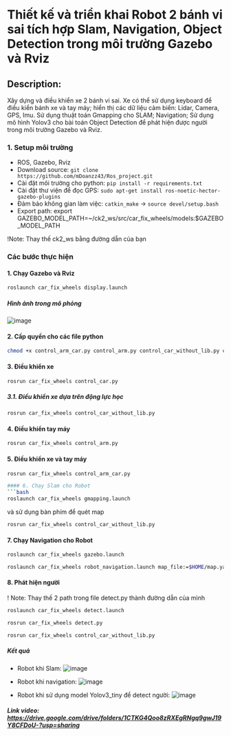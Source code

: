 # Thiết kế và triển khai Robot 2 bánh vi sai tích hợp Slam, Navigation, Object Detection trong môi trường Gazebo và Rviz
## Description:
Xây dựng và điều khiển xe 2 bánh vi sai. Xe có thể sử dụng keyboard để điều kiển bánh xe và tay máy; hiển thị các dữ liệu cảm biến: Lidar, Camera, GPS, Imu. Sử dụng thuật toán Gmapping cho SLAM; Navigation; Sử dụng mô hình Yolov3 cho bài toán Object Detection để phát hiện được người trong môi trường Gazebo và Rviz.
### 1. Setup môi trường
- ROS, Gazebo, Rviz
- Download source:
```git clone https://github.com/mDoanzz43/Ros_project.git```
- Cài đặt môi trường cho python:
```pip install -r requirements.txt```
- Cài đặt thư viện để đọc GPS:
```sudo apt-get install ros-noetic-hector-gazebo-plugins```
- Đảm bảo không gian làm việc:
```catkin_make``` -> ```source devel/setup.bash```
- Export path: export GAZEBO_MODEL_PATH=~/ck2_ws/src/car_fix_wheels/models:$GAZEBO_MODEL_PATH
  
!Note: Thay thế ck2_ws bằng đường dẫn của bạn
### Các bước thực hiện
#### 1. Chạy Gazebo và Rviz
``` bash 
roslaunch car_fix_wheels display.launch
```

##### Hình ảnh trong mô phỏng
![image](https://github.com/user-attachments/assets/cafd41bc-ec39-40a1-b222-8e21ccae0555)
#### 2. Cấp quyền cho các file python
```bash
chmod +x control_arm_car.py control_arm.py control_car_without_lib.py control_car.py detect.py
```
#### 3. Điều khiển xe
```bash 
rosrun car_fix_wheels control_car.py
``` 
##### 3.1. Điều khiển xe dựa trên động lực học
```bash 
rosrun car_fix_wheels control_car_without_lib.py
```
#### 4. Điều khiển tay máy
```bash 
rosrun car_fix_wheels control_arm.py
```
#### 5. Điều khiển xe và tay máy 
```bash 
rosrun car_fix_wheels control_arm_car.py

#### 6. Chạy Slam cho Robot 
```bash
roslaunch car_fix_wheels gmapping.launch
```
và sử dụng bàn phím để quét map
```bash
rosrun car_fix_wheels control_car_without_lib.py
```
#### 7. Chạy Navigation cho Robot
```bash
roslaunch car_fix_wheels gazebo.launch
```
```bash
roslaunch car_fix_wheels robot_navigation.launch map_file:=$HOME/map.yaml
```
#### 8. Phát hiện người 
! Note: Thay thế 2 path trong file detect.py thành đường dẫn của mình
```bash
roslaunch car_fix_wheels detect.launch
```
```bash 
rosrun car_fix_wheels detect.py
```
```bash
rosrun car_fix_wheels control_car_without_lib.py
```
##### Kết quả
- Robot khi Slam:
  ![image](https://github.com/user-attachments/assets/e27b7a09-62f4-4d05-ba21-1ba754fe08a6)

- Robot khi navigation:
  ![image](https://github.com/user-attachments/assets/7b93ee8c-4b56-435a-8616-57cb954ce15f)

- Robot khi sử dụng model Yolov3_tiny để detect người:
  ![image](https://github.com/user-attachments/assets/8e00bd0d-732f-4bfa-b3b0-44e918b2c6c8)


##### Link video: https://drive.google.com/drive/folders/1CTKG4Qoo8zRXEgRNgq9gwJ19Y8CFDoU-?usp=sharing
